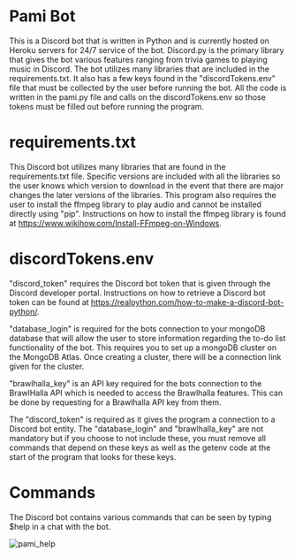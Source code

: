 # Pami Bot

This is a Discord bot that is written in Python and is currently hosted on Heroku servers for 24/7 service of the bot. Discord.py is the primary library that gives the bot various features ranging from trivia games to playing music in Discord. The bot utilizes many libraries that are included in the requirements.txt. It also has a few keys found in the "discordTokens.env" file that must be collected by the user before running the bot. All the code is written in the pami.py file and calls on the discordTokens.env so those tokens must be filled out before running the program.

# requirements.txt

This Discord bot utilizes many libraries that are found in the requirements.txt file. Specific versions are included with all the libraries so the user knows which version to download in the event that there are major changes the later versions of the libraries. This program also requires the user to install the ffmpeg library to play audio and cannot be installed directly using "pip". Instructions on how to install the ffmpeg library is found at https://www.wikihow.com/Install-FFmpeg-on-Windows.

# discordTokens.env

"discord_token" requires the Discord bot token that is given through the Discord developer portal. Instructions on how to retrieve a Discord bot token can be found at https://realpython.com/how-to-make-a-discord-bot-python/.

"database_login" is required for the bots connection to your mongoDB database that will allow the user to store information regarding the to-do list functionality of the bot. This requires you to set up a mongoDB cluster on the MongoDB Atlas. Once creating a cluster, there will be a connection link given for the cluster.

"brawlhalla_key" is an API key required for the bots connection to the BrawlHalla API which is needed to access the Brawlhalla features. This can be done by requesting for a Brawlhalla API key from them.

The "discord_token" is required as it gives the program a connection to a Discord bot entity. The "database_login" and "brawlhalla_key" are not mandatory but if you choose to not include these, you must remove all commands that depend on these keys as well as the getenv code at the start of the program that looks for these keys.

# Commands

The Discord bot contains various commands that can be seen by typing $help in a chat with the bot.

![pami_help](https://user-images.githubusercontent.com/82501158/117412068-51042480-aee2-11eb-8420-15b981dc6072.png)
